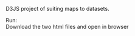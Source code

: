 D3JS project of suiting maps to datasets.<br/>

Run:<br/>
      Download the two html files and open in browser
